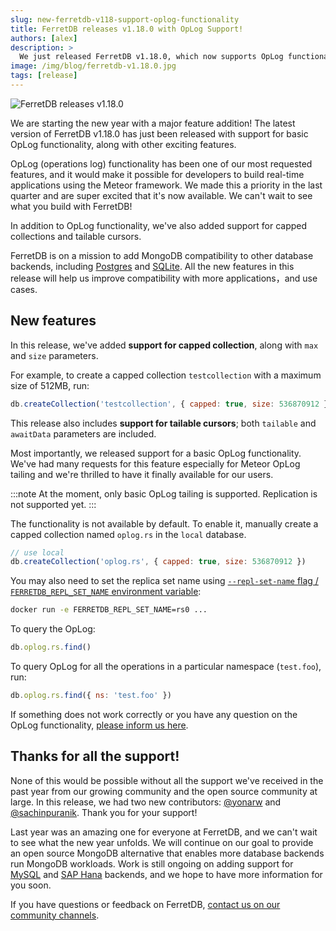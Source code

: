 ```yaml
---
slug: new-ferretdb-v118-support-oplog-functionality
title: FerretDB releases v1.18.0 with OpLog Support!
authors: [alex]
description: >
  We just released FerretDB v1.18.0, which now supports OpLog functionality, capped collections, tailable cursors, among other new features.
image: /img/blog/ferretdb-v1.18.0.jpg
tags: [release]
---
```


![FerretDB releases v1.18.0](/img/blog/ferretdb-v1.18.0.jpg)

We are starting the new year with a major feature addition!
The latest version of FerretDB v1.18.0 has just been released with support for basic OpLog functionality, along with other exciting features.

<!--truncate-->

OpLog (operations log) functionality has been one of our most requested features, and it would make it possible for developers to build real-time applications using the Meteor framework.
We made this a priority in the last quarter and are super excited that it's now available.
We can't wait to see what you build with FerretDB!

In addition to OpLog functionality, we've also added support for capped collections and tailable cursors.

FerretDB is on a mission to add MongoDB compatibility to other database backends, including [Postgres](https://www.postgresql.org/) and [SQLite](https://www.sqlite.org/).
All the new features in this release will help us improve compatibility with more applications，and use cases.

## New features

In this release, we've added **support for capped collection**, along with `max` and `size` parameters.

For example, to create a capped collection `testcollection` with a maximum size of 512MB, run:

```js
db.createCollection('testcollection', { capped: true, size: 536870912 })
```

This release also includes **support for tailable cursors**; both `tailable` and `awaitData` parameters are included.

Most importantly, we released support for a basic OpLog functionality.
We've had many requests for this feature especially for Meteor OpLog tailing and we're thrilled to have it finally available for our users.

:::note
At the moment, only basic OpLog tailing is supported.
Replication is not supported yet.
:::

The functionality is not available by default.
To enable it, manually create a capped collection named `oplog.rs` in the `local` database.

```js
// use local
db.createCollection('oplog.rs', { capped: true, size: 536870912 })
```

You may also need to set the replica set name using [`--repl-set-name` flag / `FERRETDB_REPL_SET_NAME` environment variable](https://docs.ferretdb.io/configuration/flags/#general):

```sh
docker run -e FERRETDB_REPL_SET_NAME=rs0 ...
```

To query the OpLog:

```js
db.oplog.rs.find()
```

To query OpLog for all the operations in a particular namespace (`test.foo`), run:

```js
db.oplog.rs.find({ ns: 'test.foo' })
```

If something does not work correctly or you have any question on the OpLog functionality, [please inform us here](https://github.com/FerretDB/FerretDB/issues/new?assignees=ferretdb-bot&labels=code%2Fbug%2Cnot+ready&projects=&template=bug.yml).

## Thanks for all the support!

None of this would be possible without all the support we've received in the past year from our growing community and the open source community at large.
In this release, we had two new contributors: [@yonarw](https://github.com/yonarw) and [@sachinpuranik](https://github.com/yonarw).
Thank you for your support!

Last year was an amazing one for everyone at FerretDB, and we can't wait to see what the new year unfolds.
We will continue on our goal to provide an open source MongoDB alternative that enables more database backends run MongoDB workloads.
Work is still ongoing on adding support for [MySQL](https://www.mysql.com/) and [SAP Hana](https://www.sap.com/products/technology-platform/hana.html) backends, and we hope to have more information for you soon.

If you have questions or feedback on FerretDB, [contact us on our community channels](https://docs.ferretdb.io/#community).

